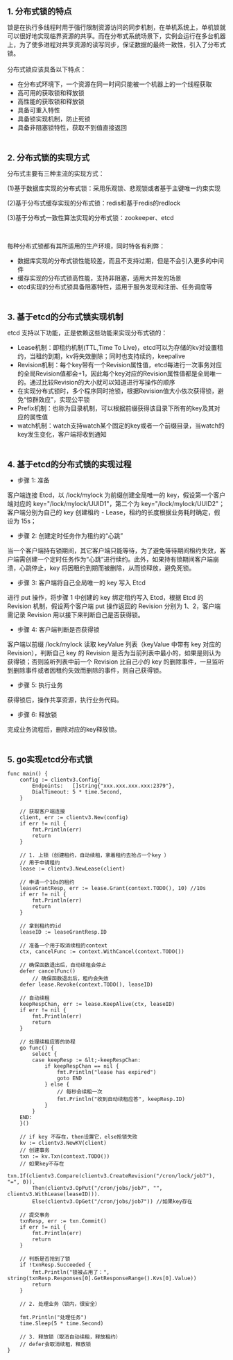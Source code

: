 <p><span style="font-size: 14pt;"><strong>1. 分布式锁的特点</strong></span></p>
<div>
<div>锁是在执行多线程时用于强行限制资源访问的同步机制，在单机系统上，单机锁就可以很好地实现临界资源的共享。而在分布式系统场景下，实例会运行在多台机器上，为了使多进程对共享资源的读写同步，保证数据的最终一致性，引入了分布式锁。</div>
<div>&nbsp;</div>
<div>分布式锁应该具备以下特点：</div>
<div>
<ul>
<li>在分布式环境下，一个资源在同一时间只能被一个机器上的一个线程获取</li>
<li>高可用的获取锁和释放锁</li>
<li>高性能的获取锁和释放锁</li>
<li>具备可重入特性</li>
<li>具备锁实现机制，防止死锁</li>
<li>具备非阻塞锁特性，获取不到值直接返回</li>
</ul>
</div>
</div>
<p>&nbsp;</p>
<p><strong><span style="font-size: 14pt;">2. 分布式锁的实现方式</span></strong></p>
<p>分布式主要有三种主流的实现方式：</p>
<p>(1)基于数据库实现的分布式锁：采用乐观锁、悲观锁或者基于主键唯一约束实现</p>
<p>(2)基于分布式缓存实现的分布式锁：redis和基于redis的redlock</p>
<p>(3)基于分布式一致性算法实现的分布式锁：zookeeper、etcd</p>
<p>&nbsp;</p>
<p>每种分布式锁都有其所适用的生产环境，同时特各有利弊：</p>
<ul>
<li>数据库实现的分布式锁性能较差，而且不支持过期，但是不会引入更多的中间件</li>
<li>缓存实现的分布式锁高性能，支持非阻塞，适用大并发的场景</li>
<li>etcd实现的分布式锁具备阻塞特性，适用于服务发现和注册、任务调度等</li>
</ul>
<p>&nbsp;</p>
<p><strong><span style="font-size: 14pt;">3. 基于etcd的分布式锁实现机制</span></strong></p>
<p>etcd 支持以下功能，正是依赖这些功能来实现分布式锁的：</p>
<ul>
<li>Lease机制：即租约机制(TTL,Time To Live)，etcd可以为存储的kv对设置租约，当租约到期，kv将失效删除；同时也支持续约，keepalive</li>
<li>Revision机制：每个key带有一个Revision属性值，etcd每进行一次事务对应的全局Revision值都会+1，因此每个key对应的Revision属性值都是全局唯一的。通过比较Revision的大小就可以知道进行写操作的顺序</li>
<li>在实现分布式锁时，多个程序同时抢锁，根据Revision值大小依次获得锁，避免&ldquo;惊群效应&rdquo;，实现公平锁</li>
<li>Prefix机制：也称为目录机制，可以根据前缀获得该目录下所有的key及其对应的属性值</li>
<li>watch机制：watch支持watch某个固定的key或者一个前缀目录，当watch的key发生变化，客户端将收到通知</li>
</ul>
<p>&nbsp;</p>
<p><span style="font-size: 14pt;"><strong>4. 基于etcd的分布式锁的实现过程</strong></span></p>
<div>
<div>
<ul>
<li>步骤 1: 准备</li>
</ul>
<p>客户端连接 Etcd，以 /lock/mylock 为前缀创建全局唯一的 key，假设第一个客户端对应的 key="/lock/mylock/UUID1"，第二个为 key="/lock/mylock/UUID2"；客户端分别为自己的 key 创建租约 - Lease，租约的长度根据业务耗时确定，假设为 15s；</p>
<ul>
<li>步骤 2: 创建定时任务作为租约的&ldquo;心跳&rdquo;</li>
</ul>
<p>当一个客户端持有锁期间，其它客户端只能等待，为了避免等待期间租约失效，客户端需创建一个定时任务作为&ldquo;心跳&rdquo;进行续约。此外，如果持有锁期间客户端崩溃，心跳停止，key 将因租约到期而被删除，从而锁释放，避免死锁。</p>
<ul>
<li>步骤 3: 客户端将自己全局唯一的 key 写入 Etcd</li>
</ul>
<p>进行 put 操作，将步骤 1 中创建的 key 绑定租约写入 Etcd，根据 Etcd 的 Revision 机制，假设两个客户端 put 操作返回的 Revision 分别为 1、2，客户端需记录 Revision 用以接下来判断自己是否获得锁。</p>
<ul>
<li>步骤 4: 客户端判断是否获得锁</li>
</ul>
<p>客户端以前缀 /lock/mylock 读取 keyValue 列表（keyValue 中带有 key 对应的 Revision），判断自己 key 的 Revision 是否为当前列表中最小的，如果是则认为获得锁；否则监听列表中前一个 Revision 比自己小的 key 的删除事件，一旦监听到删除事件或者因租约失效而删除的事件，则自己获得锁。</p>
<ul>
<li>步骤 5: 执行业务</li>
</ul>
<p>获得锁后，操作共享资源，执行业务代码。</p>
<ul>
<li>步骤 6: 释放锁</li>
</ul>
<p>完成业务流程后，删除对应的key释放锁。</p>
</div>
</div>
<p>&nbsp;</p>
<p><span style="font-size: 14pt;"><strong>5. go实现etcd分布式锁</strong></span></p>

```golang
func main() {
    config := clientv3.Config{
        Endpoints:   []string{"xxx.xxx.xxx.xxx:2379"},
        DialTimeout: 5 * time.Second,
    }

    // 获取客户端连接
    client, err := clientv3.New(config)
    if err != nil {
        fmt.Println(err)
        return
    }

    // 1. 上锁（创建租约，自动续租，拿着租约去抢占一个key ）
    // 用于申请租约
    lease := clientv3.NewLease(client)

    // 申请一个10s的租约
    leaseGrantResp, err := lease.Grant(context.TODO(), 10) //10s
    if err != nil {
        fmt.Println(err)
        return
    }

    // 拿到租约的id
    leaseID := leaseGrantResp.ID

    // 准备一个用于取消续租的context
    ctx, cancelFunc := context.WithCancel(context.TODO())

    // 确保函数退出后，自动续租会停止
    defer cancelFunc()
        // 确保函数退出后，租约会失效
    defer lease.Revoke(context.TODO(), leaseID)

    // 自动续租
    keepRespChan, err := lease.KeepAlive(ctx, leaseID)
    if err != nil {
        fmt.Println(err)
        return
    }

    // 处理续租应答的协程
    go func() {
        select {
        case keepResp := &lt;-keepRespChan:
            if keepRespChan == nil {
                fmt.Println("lease has expired")
                goto END
            } else {
                // 每秒会续租一次
                fmt.Println("收到自动续租应答", keepResp.ID)
            }
        }
    END:
    }()

    // if key 不存在，then设置它，else抢锁失败
    kv := clientv3.NewKV(client)
    // 创建事务
    txn := kv.Txn(context.TODO())
    // 如果key不存在
    txn.If(clientv3.Compare(clientv3.CreateRevision("/cron/lock/job7"), "=", 0)).
        Then(clientv3.OpPut("/cron/jobs/job7", "", clientv3.WithLease(leaseID))).
        Else(clientv3.OpGet("/cron/jobs/job7")) //如果key存在

    // 提交事务
    txnResp, err := txn.Commit()
    if err != nil {
        fmt.Println(err)
        return
    }

    // 判断是否抢到了锁
    if !txnResp.Succeeded {
        fmt.Println("锁被占用了：", string(txnResp.Responses[0].GetResponseRange().Kvs[0].Value))
        return
    }

    // 2. 处理业务（锁内，很安全）

    fmt.Println("处理任务")
    time.Sleep(5 * time.Second)

    // 3. 释放锁（取消自动续租，释放租约）
    // defer会取消续租，释放锁
}
```